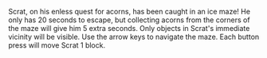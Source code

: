 Scrat, on his enless quest for acorns, has been caught in an ice maze!
He only has 20 seconds to escape, but collecting acorns from the corners of the maze will give him 5 extra seconds.
Only objects in Scrat's immediate vicinity will be visible.
Use the arrow keys to navigate the maze. Each button press will move Scrat 1 block.